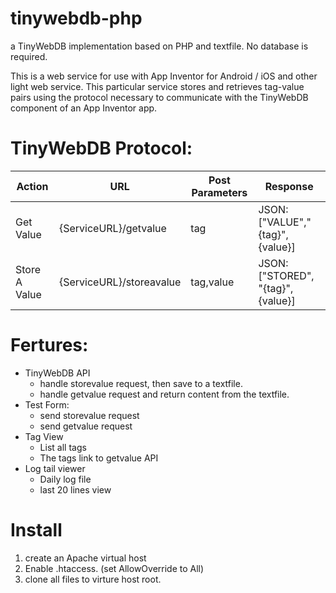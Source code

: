 # tinywebdb-php
a TinyWebDB implementation based on PHP and textfile. No database is required.


 This is a web service for use with App Inventor for Android / iOS and other light web service.
 This particular service stores and retrieves tag-value pairs
 using the protocol necessary to communicate with the TinyWebDB component of an App Inventor app.



# TinyWebDB Protocol:

|    Action        |URL                      |Post Parameters  |Response                          |
|------------------|-------------------------|-----------------|----------------------------------|
|    Get Value     |{ServiceURL}/getvalue    |tag              |JSON: ["VALUE","{tag}", {value}]  |
|    Store A Value |{ServiceURL}/storeavalue |tag,value        |JSON: ["STORED", "{tag}", {value}]|

# Fertures:
- TinyWebDB API
    - handle storevalue request, then save to a textfile.
    - handle getvalue request and return content from the textfile.
- Test Form:
    - send storevalue request
    - send getvalue request
- Tag View
    - List all tags
    - The tags link to getvalue API
- Log tail viewer
    - Daily log file
    - last 20 lines view

# Install
1) create an Apache virtual host
2) Enable .htaccess. (set AllowOverride to All)
3) clone all files to virture host root.

